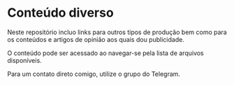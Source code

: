 # Conteúdo diverso

Neste repositório incluo links para outros tipos de produção bem como para os conteúdos e artigos de opinião aos quais dou publicidade.    
      
O conteúdo pode ser acessado ao navegar-se pela lista de arquivos disponíveis.

Para um contato direto comigo, utilize o grupo do Telegram.    
